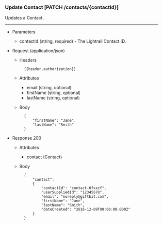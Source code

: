 ### Update Contact [PATCH /contacts/{contactId}]
Updates a Contact.

---
+ Parameters
    + contactId (string, required) - The Lightrail Contact ID.
    
+ Request (application/json)
    + Headers
    
            {{header.authorization}}
            
    + Attributes
        + email (string, optional) 
        + firstName (string, optional)
        + lastName (string, optional) 
            
    + Body
    
            {
                "firstName": "Jane",
                "lastName": "Smith"
            }
    
+ Response 200
    + Attributes 
        + contact (Contact)

    + Body
    
            {
                "contact":
                {
                    "contactId": "contact-0fxxcf",
                    "userSuppliedId": "12345678",
                    "email": "noreply@giftbit.com",
                    "firstName": "Jane",
                    "lastName": "Smith",
                    "dateCreated": "2016-12-09T00:06:00.000Z"
                }
            }

